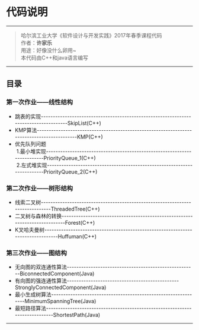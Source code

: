 # 代码说明
---
> 哈尔滨工业大学《软件设计与开发实践》2017年春季课程代码  
> 作者：**许家乐**  
> 用途：好像没什么卵用~  
> 本代码由C++和java语言编写

---
## 目录
### 第一次作业——线性结构
* 跳表的实现-------------------------------------------------------------------------------------SkipList(C++)
* KMP算法-------------------------------------------------------------------------------------------KMP(C++)
* 优先队列问题  
  1.最小堆实现-------------------------------------------------------------------------PriorityQueue\_1(C++)   
  2.左式堆实现-------------------------------------------------------------------------PriorityQueue\_2(C++)

### 第二次作业——树形结构
* 线索二叉树------------------------------------------------------------------------------ThreadedTree(C++)
* 二叉树与森林的转换----------------------------------------------------------------------------Forest(C++)
* K叉哈夫曼树--------------------------------------------------------------------------------Huffuman(C++)

### 第三次作业——图结构
* 无向图的双连通性算法------------------------------------------------------BiconnectedComponent(Java)
* 有向图的强连通性算法-----------------------------------------------StronglyConnectedComponent(Java)
* 最小生成树算法---------------------------------------------------------------MinimumSpanningTree(Java)
* 最短路径算法-----------------------------------------------------------------------------ShortestPath(Java)

---
